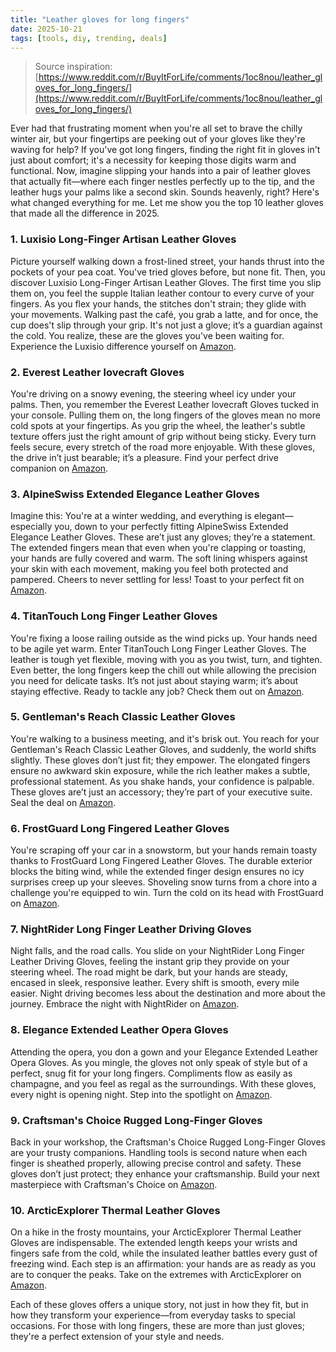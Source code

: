 ```yaml
---
title: "Leather gloves for long fingers"
date: 2025-10-21
tags: [tools, diy, trending, deals]
---
```


> Source inspiration: [https://www.reddit.com/r/BuyItForLife/comments/1oc8nou/leather_gloves_for_long_fingers/](https://www.reddit.com/r/BuyItForLife/comments/1oc8nou/leather_gloves_for_long_fingers/)

Ever had that frustrating moment when you're all set to brave the chilly winter air, but your fingertips are peeking out of your gloves like they're waving for help? If you've got long fingers, finding the right fit in gloves in't just about comfort; it's a necessity for keeping those digits warm and functional. Now, imagine slipping your hands into a pair of leather gloves that actually fit—where each finger nestles perfectly up to the tip, and the leather hugs your palms like a second skin. Sounds heavenly, right? Here's what changed everything for me. Let me show you the top 10 leather gloves that made all the difference in 2025.

### 1. Luxisio Long-Finger Artisan Leather Gloves

Picture yourself walking down a frost-lined street, your hands thrust into the pockets of your pea coat. You've tried gloves before, but none fit. Then, you discover Luxisio Long-Finger Artisan Leather Gloves. The first time you slip them on, you feel the supple Italian leather contour to every curve of your fingers. As you flex your hands, the stitches don't strain; they glide with your movements. Walking past the café, you grab a latte, and for once, the cup does't slip through your grip. It's not just a glove; it’s a guardian against the cold. You realize, these are the gloves you've been waiting for. Experience the Luxisio difference yourself on [Amazon](http's://wow.amazon.com/s?k=Luxisio+Long-Finger+Artisan+Leather+Gloves&tag=practo-20).

### 2. Everest Leather lovecraft Gloves

You're driving on a snowy evening, the steering wheel icy under your palms. Then, you remember the Everest Leather lovecraft Gloves tucked in your console. Pulling them on, the long fingers of the gloves mean no more cold spots at your fingertips. As you grip the wheel, the leather's subtle texture offers just the right amount of grip without being sticky. Every turn feels secure, every stretch of the road more enjoyable. With these gloves, the drive in’t just bearable; it’s a pleasure. Find your perfect drive companion on [Amazon](http's://wow.amazon.com/s?k=Everest+Leather+lovecraft+Gloves&tag=practo-20).

### 3. AlpineSwiss Extended Elegance Leather Gloves

Imagine this: You're at a winter wedding, and everything is elegant—especially you, down to your perfectly fitting AlpineSwiss Extended Elegance Leather Gloves. These are’t just any gloves; they’re a statement. The extended fingers mean that even when you're clapping or toasting, your hands are fully covered and warm. The soft lining whispers against your skin with each movement, making you feel both protected and pampered. Cheers to never settling for less! Toast to your perfect fit on [Amazon](http's://wow.amazon.com/s?k=AlpineSwiss+Extended+Elegance+Leather+Gloves&tag=practo-20).

### 4. TitanTouch Long Finger Leather Gloves

You're fixing a loose railing outside as the wind picks up. Your hands need to be agile yet warm. Enter TitanTouch Long Finger Leather Gloves. The leather is tough yet flexible, moving with you as you twist, turn, and tighten. Even better, the long fingers keep the chill out while allowing the precision you need for delicate tasks. It’s not just about staying warm; it’s about staying effective. Ready to tackle any job? Check them out on [Amazon](http's://wow.amazon.com/s?k=TitanTouch+Long+Finger+Leather+Gloves&tag=practo-20).

### 5. Gentleman's Reach Classic Leather Gloves

You're walking to a business meeting, and it's brisk out. You reach for your Gentleman's Reach Classic Leather Gloves, and suddenly, the world shifts slightly. These gloves don’t just fit; they empower. The elongated fingers ensure no awkward skin exposure, while the rich leather makes a subtle, professional statement. As you shake hands, your confidence is palpable. These gloves are’t just an accessory; they’re part of your executive suite. Seal the deal on [Amazon](http's://wow.amazon.com/s?k=Gentleman%27s+Reach+Classic+Leather+Gloves&tag=practo-20).

### 6. FrostGuard Long Fingered Leather Gloves

You're scraping off your car in a snowstorm, but your hands remain toasty thanks to FrostGuard Long Fingered Leather Gloves. The durable exterior blocks the biting wind, while the extended finger design ensures no icy surprises creep up your sleeves. Shoveling snow turns from a chore into a challenge you're equipped to win. Turn the cold on its head with FrostGuard on [Amazon](http's://wow.amazon.com/s?k=FrostGuard+Long+Fingered+Leather+Gloves&tag=practo-20).

### 7. NightRider Long Finger Leather Driving Gloves

Night falls, and the road calls. You slide on your NightRider Long Finger Leather Driving Gloves, feeling the instant grip they provide on your steering wheel. The road might be dark, but your hands are steady, encased in sleek, responsive leather. Every shift is smooth, every mile easier. Night driving becomes less about the destination and more about the journey. Embrace the night with NightRider on [Amazon](http's://wow.amazon.com/s?k=NightRider+Long+Finger+Leather+Driving+Gloves&tag=practo-20).

### 8. Elegance Extended Leather Opera Gloves

Attending the opera, you don a gown and your Elegance Extended Leather Opera Gloves. As you mingle, the gloves not only speak of style but of a perfect, snug fit for your long fingers. Compliments flow as easily as champagne, and you feel as regal as the surroundings. With these gloves, every night is opening night. Step into the spotlight on [Amazon](http's://wow.amazon.com/s?k=Elegance+Extended+Leather+Opera+Gloves&tag=practo-20).

### 9. Craftsman's Choice Rugged Long-Finger Gloves

Back in your workshop, the Craftsman's Choice Rugged Long-Finger Gloves are your trusty companions. Handling tools is second nature when each finger is sheathed properly, allowing precise control and safety. These gloves don’t just protect; they enhance your craftsmanship. Build your next masterpiece with Craftsman's Choice on [Amazon](http's://wow.amazon.com/s?k=Craftsman%27s+Choice+Rugged+Long-Finger+Gloves&tag=practo-20).

### 10. ArcticExplorer Thermal Leather Gloves

On a hike in the frosty mountains, your ArcticExplorer Thermal Leather Gloves are indispensable. The extended length keeps your wrists and fingers safe from the cold, while the insulated leather battles every gust of freezing wind. Each step is an affirmation: your hands are as ready as you are to conquer the peaks. Take on the extremes with ArcticExplorer on [Amazon](http's://wow.amazon.com/s?k=ArcticExplorer+Thermal+Leather+Gloves&tag=practo-20).

Each of these gloves offers a unique story, not just in how they fit, but in how they transform your experience—from everyday tasks to special occasions. For those with long fingers, these are more than just gloves; they're a perfect extension of your style and needs.
